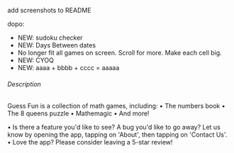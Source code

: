 add screenshots to README

dopo:
- NEW: sudoku checker
- NEW: Days Between dates
- No longer fit all games on screen. Scroll for more. Make each cell big.
- NEW: CYOQ
- NEW: aaaa + bbbb + cccc = aaaaa

###### Description

Guess Fun is a collection of math games, including:
• The numbers book
• The 8 queens puzzle
• Mathemagic
• And more!

• Is there a feature you'd like to see? A bug you'd like to go away? Let us know by opening the app, tapping on 'About', then tapping on 'Contact Us'.
• Love the app? Please consider leaving a 5-star review!